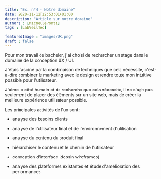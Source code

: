 ```yaml
---
title: "Ex. n°4 - Notre domaine"
date: 2020-11-12T12:53:01+01:00
description: "Article sur notre domaine"
authors : [MichellePonti]
tags : [LabVeilTec]

featuredImage : "images/UX.png"
draft : false
---
```


Pour mon travail de bachelor, j'ai choisi de rechercher un stage dans le domaine de la conception UX / UI.

J'étais fasciné par la combinaison de techniques que cela nécessite, c'est-à-dire combiner le marketing avec le design et rendre toute mon intuitive possible pour l'utilisateur. 

J'aime le côté humain et de recherche que cela nécessite, il ne s'agit pas seulement de placer des éléments sur un site web, mais de créer la meilleure expérience utilisateur possible.



Les principales activités de l'ux sont:
- analyse des besoins clients

- analyse de l'utilisateur final et de l'environnement d'utilisation

- analyse du contenu du produit final

- hiérarchiser le contenu et le chemin de l'utilisateur

- conception d'interface (dessin wireframes)

- analyse des plateformes existantes et étude d'amélioration des performances

  





